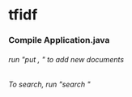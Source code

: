 # tfidf


### Compile Application.java 
###### run "put <document>, <document>" to add new documents
###### To search, run "search <query>" 

